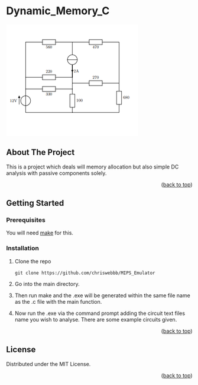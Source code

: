 # Dynamic_Memory_C

![GitHub Logo](Screenshot_13.png)

<div id="top"></div>

<!-- ABOUT THE PROJECT -->
## About The Project

This is a project which deals will memory allocation but also simple DC analysis with passive components solely. 


<p align="right">(<a href="#top">back to top</a>)</p>

<!-- GETTING STARTED -->
## Getting Started

### Prerequisites

You will need [make](https://www.mingw-w64.org/downloads/#mingw-builds) for this.

### Installation

1. Clone the repo
   ```
   git clone https://github.com/chriswebbb/MIPS_Emulator
   ```

2.  Go into the main directory.

3.  Then run make and the .exe will be generated within the same file name as the .c file with the main function. 

4.  Now run the .exe via the command prompt adding the circuit text files name you wish to analyse. There are some example circuits given.

<p align="right">(<a href="#top">back to top</a>)</p>

<!-- LICENSE -->
## License

Distributed under the MIT License.

<p align="right">(<a href="#top">back to top</a>)</p>
